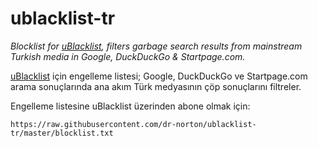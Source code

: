 # ublacklist-tr

*Blocklist for [uBlacklist](https://github.com/iorate/uBlacklist/), filters garbage search results from mainstream Turkish media in Google, DuckDuckGo & Startpage.com.*

[uBlacklist](https://github.com/iorate/uBlacklist/) için engelleme listesi; Google, DuckDuckGo ve Startpage.com arama sonuçlarında ana akım Türk medyasının çöp sonuçlarını filtreler.

Engelleme listesine uBlacklist üzerinden abone olmak için:
```
https://raw.githubusercontent.com/dr-norton/ublacklist-tr/master/blocklist.txt
```
